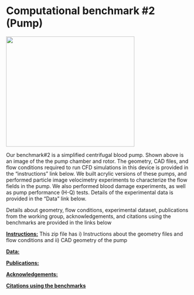 # Computational benchmark #2 (Pump)

<img src="https://github.com/OSEL-DAM/CFD-and-Blood-Damage-Benchmarks/assets/157423596/3c8be8b2-6a97-4fa7-814d-64385aac0c38" width="350" height ="300">

Our benchmark#2 is a simplified centrifugal blood pump. Shown above is an image of the the pump chamber and rotor. The geometry, CAD files, and flow conditions required to run CFD simulations in this device is provided in the “instructions” link below. We built acrylic versions of these pumps, and performed particle image velocimetry experiments to characterize the flow fields in the pump. We also performed blood damage experiments, as well as pump performance (H-Q) tests. Details of the experimental data is provided in the “Data” link below.

Details about geometry, flow conditions, experimental dataset, publications from the working group, acknowledgements, and citations using the benchmarks are provided in the links below

[**Instructions:**](https://github.com/OSEL-DAM/CFD-and-Blood-Damage-Benchmarks/blob/72446a2a259422380d9ea7913fc9f665174995d4/Blood%20Pump/Blood_Pump_Instructions.zip) This zip file has i) Instructions about the geometry files and flow conditions and ii) CAD geometry of the pump

[**Data:**](https://github.com/OSEL-DAM/CFD-and-Blood-Damage-Benchmarks/tree/72446a2a259422380d9ea7913fc9f665174995d4/Blood%20Pump/Data)

[**Publications:**](https://github.com/OSEL-DAM/CFD-and-Blood-Damage-Benchmarks/tree/72446a2a259422380d9ea7913fc9f665174995d4/Blood%20Pump/Publications)

[**Acknowledgements:**](https://github.com/OSEL-DAM/CFD-and-Blood-Damage-Benchmarks/blob/72446a2a259422380d9ea7913fc9f665174995d4/Blood%20Pump/Acknowledgements.md)

[**Citations using the benchmarks**](https://github.com/OSEL-DAM/CFD-and-Blood-Damage-Benchmarks/blob/72446a2a259422380d9ea7913fc9f665174995d4/Blood%20Pump/Bibliography.docx)
